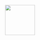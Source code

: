 <div id="header" align="center">
  <img src="https://media.giphy.com/media/v1.Y2lkPTc5MGI3NjExMDJrdGNsa3IyeWN0bGh3Mmo4bjRxYjUzaWp6aGRoaG55ZWczZjI3MSZlcD12MV9pbnRlcm5hbF9naWZfYnlfaWQmY3Q9cw/M9gbBd9nbDrOTu1Mqx/giphy.gif" width="100"/>
</div>
